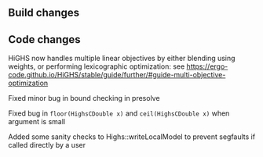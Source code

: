 ## Build changes

## Code changes

HiGHS now handles multiple linear objectives by either blending using weights, or performing lexicographic optimization: see https://ergo-code.github.io/HiGHS/stable/guide/further/#guide-multi-objective-optimization

Fixed minor bug in bound checking in presolve

Fixed bug in `floor(HighsCDouble x)` and `ceil(HighsCDouble x)` when argument is small

Added some sanity checks to Highs::writeLocalModel to prevent segfaults if called directly by a user



